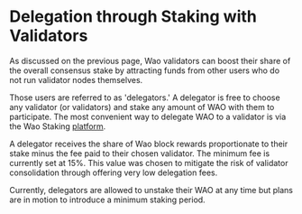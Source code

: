 # Delegation through Staking with Validators

As discussed on the previous page, Wao validators can boost their share of the overall consensus stake by attracting funds from other users who do not run validator nodes themselves. 

Those users are referred to as 'delegators.' A delegator is free to choose any validator (or validators) and stake any amount of WAO with them to participate. The most convenient way to delegate WAO to a validator is via the Wao Staking [platform](https://staking.waoscan.com). 

A delegator receives the share of Wao block rewards proportionate to their stake minus the fee paid to their chosen validator. The minimum fee is currently set at 15%. This value was chosen to mitigate the risk of validator consolidation through offering very low delegation fees.

Currently, delegators are allowed to unstake their WAO at any time but plans are in motion to introduce a minimum staking period.   
